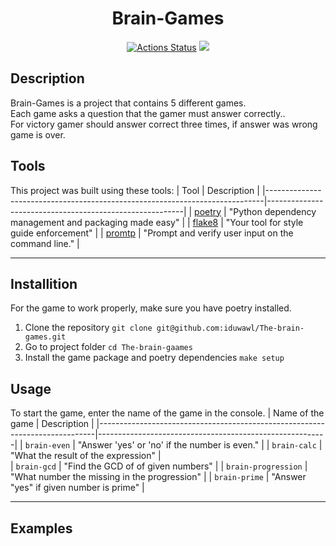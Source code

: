 <div align="center">
<h1>Brain-Games</h1>
 
[![Actions Status](https://github.com/iduwawl/python-project-49/actions/workflows/hexlet-check.yml/badge.svg)](https://github.com/iduwawl/python-project-49/actions) 
<a href="https://codeclimate.com/github/iduwawl/python-project-49/maintainability"><img src="https://api.codeclimate.com/v1/badges/41c9897ba05deee32951/maintainability" /></a> 

</div>

## Description
Brain-Games is a project that contains 5 different games. <br>
Each game asks a question that the gamer must answer correctly.. <br>
For victory gamer should answer correct three times, if answer was wrong game is over.


## Tools
This project was built using these tools:
| Tool                                                                        | Description                                             |
|-----------------------------------------------------------------------------|---------------------------------------------------------|
| [poetry](https://python-poetry.org/)                                        | "Python dependency management and packaging made easy"  |
| [flake8](https://flake8.pycqa.org/)                                         | "Your tool for style guide enforcement"                 |
| [promtp]( https://pypi.org/project/prompt/)                                 | "Prompt and verify user input on the command line."     |


---

## Installition
For the game to work properly, make sure you have poetry installed.
1. Clone the repository `git clone git@github.com:iduwawl/The-brain-games.git`
2. Go to project folder `cd The-brain-gaames`
3. Install the game package and poetry dependencies `make setup`

## Usage
To start the game, enter the name of the game in the console.
| Name of the game                                                            | Description                                             |
|-----------------------------------------------------------------------------|---------------------------------------------------------|
| `brain-even`                                                                | "Answer 'yes' or 'no' if the number is even."           |
| `brain-calc`                                                                | "What the result of the expression"                     |  
| `brain-gcd`                                                                 | "Find the GCD of of given numbers"                      |
| `brain-progression`                                                         | "What number the missing in the progression"            |
| `brain-prime`                                                               | "Answer "yes" if given number is prime"                 |

 
---

## Examples

